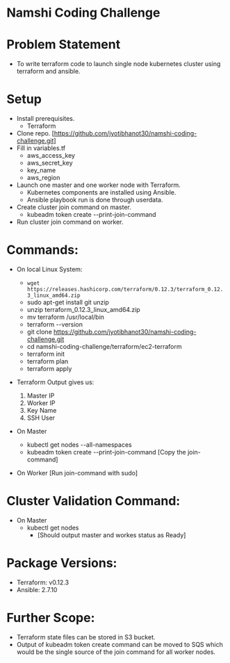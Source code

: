 # Namshi Coding Challenge

# Problem Statement
- To write terraform code to launch single node kubernetes cluster using terraform and ansible.

# Setup
- Install prerequisites.
  - Terraform
- Clone repo. [https://github.com/jyotibhanot30/namshi-coding-challenge.git]
- Fill in variables.tf
  - aws_access_key
  - aws_secret_key
  - key_name
  - aws_region
- Launch one master and one worker node with Terraform.
  - Kubernetes components are installed using Ansible. 
  - Ansible playbook run is done through userdata.
- Create cluster join command on master.
  - kubeadm token create --print-join-command
- Run cluster join command on worker.

# Commands:
- On local Linux System:
  - `wget https://releases.hashicorp.com/terraform/0.12.3/terraform_0.12.3_linux_amd64.zip`
  - sudo apt-get install git unzip
  - unzip terraform_0.12.3_linux_amd64.zip
  - mv terraform /usr/local/bin
  - terraform --version
  - git clone https://github.com/jyotibhanot30/namshi-coding-challenge.git
  - cd namshi-coding-challenge/terraform/ec2-terraform
  - terraform init
  - terraform plan
  - terraform apply

- Terraform Output gives us:
  1. Master IP
  2. Worker IP
  3. Key Name
  4. SSH User

- On Master
  - kubectl get nodes --all-namespaces
  - kubeadm token create --print-join-command
  [Copy the join-command]

- On Worker
  [Run join-command with sudo]

# Cluster Validation Command:
- On Master
  - kubectl get nodes
    - [Should output master and workes status as Ready]

# Package Versions:
- Terraform: v0.12.3
- Ansible: 2.7.10

# Further Scope:
- Terraform state files can be stored in S3 bucket.
- Output of kubeadm token create command can be moved to SQS which would be the single source of the join command
  for all worker nodes.
